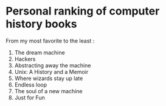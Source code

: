 # Personal ranking of computer history books
From my most favorite to the least :
1. The dream machine
1. Hackers
1. Abstracting away the machine
1. Unix: A History and a Memoir
1. Where wizards stay up late
1. Endless loop
1. The soul of a new machine
1. Just for Fun
